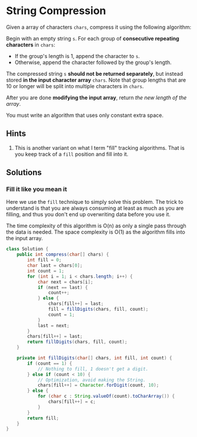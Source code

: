 # String Compression

Given a array of characters `chars`, compress it using the following algorithm:

Begin with an empty string `s`. For each group of **consecutive repeating
characters** in `chars`:

*   If the group's length is 1, append the character to `s`.
*   Otherwise, append the character followed by the group's length.

The compressed string `s` **should not be returned separately**, but instead
stored **in the input character array** `chars`. Note that group lengths that
are 10 or longer will be split into multiple characters in `chars`.

After you are done **modifying the input array**, return *the new length of the
array*.

You must write an algorithm that uses only constant extra space.

## Hints

1. This is another variant on what I term "fill" tracking algorithms. That is
   you keep track of a `fill` position and fill into it.

## Solutions

### Fill it like you mean it

Here we use the `fill` technique to simply solve this problem. The trick to
understand is that you are always consuming at least as much as you are
filling, and thus you don't end up overwriting data before you use it.

The time complexity of this algorithm is O(n) as only a single pass through
the data is needed. The space complexity is O(1) as the algorithm fills into
the input array.

```java
class Solution {
    public int compress(char[] chars) {
        int fill = 0;
        char last = chars[0];
        int count = 1;
        for (int i = 1; i < chars.length; i++) {
            char next = chars[i];
            if (next == last) {
                count++;
            } else {
                chars[fill++] = last;
                fill = fillDigits(chars, fill, count);
                count = 1;
            }
            last = next;
        }
        chars[fill++] = last;
        return fillDigits(chars, fill, count);
    }

    private int fillDigits(char[] chars, int fill, int count) {
        if (count == 1) {
            // Nothing to fill, 1 doesn't get a digit.
        } else if (count < 10) {
            // Optimization, avoid making the String.
            chars[fill++] = Character.forDigit(count, 10);
        } else {
            for (char c : String.valueOf(count).toCharArray()) {
                chars[fill++] = c;
            }
        }
        return fill;
    }
}
```
